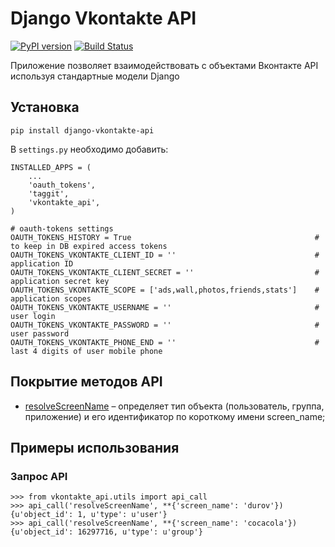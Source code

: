 Django Vkontakte API
====================

[![PyPI version](https://badge.fury.io/py/django-vkontakte-api.png)](http://badge.fury.io/py/django-vkontakte-api) [![Build Status](https://travis-ci.org/ramusus/django-vkontakte-api.png?branch=master)](https://travis-ci.org/ramusus/django-vkontakte-api)

Приложение позволяет взаимодействовать с объектами Вконтакте API используя стандартные модели Django

Установка
---------

    pip install django-vkontakte-api

В `settings.py` необходимо добавить:

    INSTALLED_APPS = (
        ...
        'oauth_tokens',
        'taggit',
        'vkontakte_api',
    )

    # oauth-tokens settings
    OAUTH_TOKENS_HISTORY = True                                         # to keep in DB expired access tokens
    OAUTH_TOKENS_VKONTAKTE_CLIENT_ID = ''                               # application ID
    OAUTH_TOKENS_VKONTAKTE_CLIENT_SECRET = ''                           # application secret key
    OAUTH_TOKENS_VKONTAKTE_SCOPE = ['ads,wall,photos,friends,stats']    # application scopes
    OAUTH_TOKENS_VKONTAKTE_USERNAME = ''                                # user login
    OAUTH_TOKENS_VKONTAKTE_PASSWORD = ''                                # user password
    OAUTH_TOKENS_VKONTAKTE_PHONE_END = ''                               # last 4 digits of user mobile phone

Покрытие методов API
--------------------

* [resolveScreenName](http://vk.com/dev/resolveScreenName) – определяет тип объекта (пользователь, группа, приложение) и его идентификатор по короткому имени screen_name;

Примеры использования
---------------------

### Запрос API

    >>> from vkontakte_api.utils import api_call
    >>> api_call('resolveScreenName', **{'screen_name': 'durov'})
    {u'object_id': 1, u'type': u'user'}
    >>> api_call('resolveScreenName', **{'screen_name': 'cocacola'})
    {u'object_id': 16297716, u'type': u'group'}